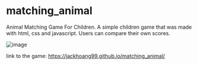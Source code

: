# matching_animal
Animal Matching Game For Children. A simple children game that was made with html, css and javascript. Users can compare their own scores.

![image](https://github.com/jackhoang99/matching_animal/assets/114491294/86e1cbe4-c794-4e33-9d12-5b4bfa25e896)

link to the game: https://jackhoang99.github.io/matching_animal/
